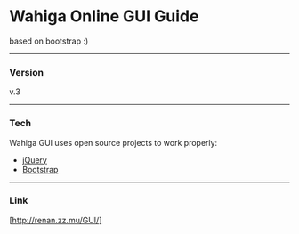 # Wahiga Online GUI Guide
based on bootstrap :)

----
### Version
v.3

----
### Tech
Wahiga GUI uses open source projects to work properly:

* [jQuery]
* [Bootstrap]

----
### Link
[http://renan.zz.mu/GUI/]


   [jQuery]: <http://jquery.com/>
   [Bootstrap]: <http://getbootstrap.com/>